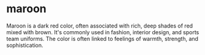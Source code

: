 # maroon
Maroon is a dark red color, often associated with rich, deep shades of red mixed with brown. It's commonly used in fashion, interior design, and sports team uniforms. The color is often linked to feelings of warmth, strength, and sophistication.
